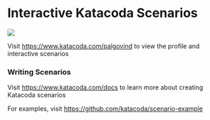 # Interactive Katacoda Scenarios

[![](http://shields.katacoda.com/katacoda/palgovind/count.svg)](https://www.katacoda.com/palgovind "Get your profile on Katacoda.com")

Visit https://www.katacoda.com/palgovind to view the profile and interactive scenarios

### Writing Scenarios
Visit https://www.katacoda.com/docs to learn more about creating Katacoda scenarios

For examples, visit https://github.com/katacoda/scenario-example
